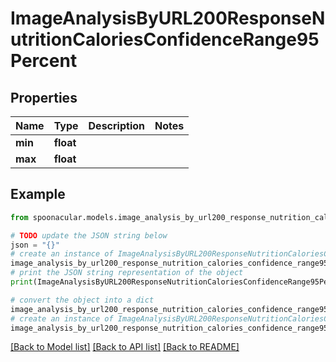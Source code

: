 # ImageAnalysisByURL200ResponseNutritionCaloriesConfidenceRange95Percent


## Properties

Name | Type | Description | Notes
------------ | ------------- | ------------- | -------------
**min** | **float** |  | 
**max** | **float** |  | 

## Example

```python
from spoonacular.models.image_analysis_by_url200_response_nutrition_calories_confidence_range95_percent import ImageAnalysisByURL200ResponseNutritionCaloriesConfidenceRange95Percent

# TODO update the JSON string below
json = "{}"
# create an instance of ImageAnalysisByURL200ResponseNutritionCaloriesConfidenceRange95Percent from a JSON string
image_analysis_by_url200_response_nutrition_calories_confidence_range95_percent_instance = ImageAnalysisByURL200ResponseNutritionCaloriesConfidenceRange95Percent.from_json(json)
# print the JSON string representation of the object
print(ImageAnalysisByURL200ResponseNutritionCaloriesConfidenceRange95Percent.to_json())

# convert the object into a dict
image_analysis_by_url200_response_nutrition_calories_confidence_range95_percent_dict = image_analysis_by_url200_response_nutrition_calories_confidence_range95_percent_instance.to_dict()
# create an instance of ImageAnalysisByURL200ResponseNutritionCaloriesConfidenceRange95Percent from a dict
image_analysis_by_url200_response_nutrition_calories_confidence_range95_percent_from_dict = ImageAnalysisByURL200ResponseNutritionCaloriesConfidenceRange95Percent.from_dict(image_analysis_by_url200_response_nutrition_calories_confidence_range95_percent_dict)
```
[[Back to Model list]](../README.md#documentation-for-models) [[Back to API list]](../README.md#documentation-for-api-endpoints) [[Back to README]](../README.md)


